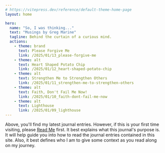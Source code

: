 ```yaml
---
# https://vitepress.dev/reference/default-theme-home-page
layout: home

hero:
  name: "So, I was thinking..."
  text: "Musings by Greg Marine"
  tagline: Behind the curtain of a curious mind.
  actions:
    - theme: brand
      text: Please Forgive Me
      link: /2025/01/13_please-forgive-me
    - theme: alt
      text: Heart Shaped Potato Chip
      link: /2025/01/12_heart-shaped-potato-chip
    - theme: alt
      text: Strengthen Me to Strengthen Others
      link: /2025/01/11_strengthen-me-to-strengthen-others
    - theme: alt
      text: Faith, Don't Fail Me Now!
      link: /2025/01/10_faith-dont-fail-me-now
    - theme: alt
      text: Lighthouse
      link: /2025/01/09_lighthouse
---
```


Above, you'll find my latest journal entries. However, if this is your first time visiting, please [Read Me](read-me) first. It best explains what this journal's purpose is. It will help guide you into how to read the journal entries contained in this site. Also, it best defines who I am to give some context as you read along on my journey.
